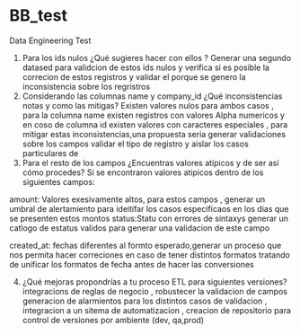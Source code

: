 # BB_test
Data Engineering Test
1. Para los ids nulos ¿Qué sugieres hacer con ellos ?
Generar una segundo datased para validcion de estos ids nulos y verifica si es posible la correcion de estos registros y validar el porque se genero la inconsistencia sobre los regristros
2. Considerando las columnas name y company_id ¿Qué inconsistencias notas
y como las mitigas?
Existen valores nulos para ambos casos , para la columna name existen registros con valores Alpha numericos y en coso de columna id existen valores con caracteres especiales , para mitigar estas inconsistencias,una propuesta seria generar validaciones sobre los campos validar el tipo de registro y aislar los casos particulares de 
3. Para el resto de los campos ¿Encuentras valores atípicos y de ser así cómo
procedes?
Si se encontraron valores atipicos dentro de los siguientes campos:

amount: Valores exesivamente altos, para estos campos , generar un umbral de alertamiento para ideitifar los casos especificaos en los dias que se presenten estos  montos
status:Statu con errores  de sintaxys generar un catlogo de estatus validos para generar una validacion de este campo

created_at: fechas diferentes al formto esperado,generar un proceso que nos permita hacer correciones en caso de tener distintos formatos tratando de unificar los formatos de fecha antes de hacer las conversiones


4. ¿Qué mejoras propondrías a tu proceso ETL para siguientes versiones?
integracions de reglas de negocio , robustecer la validacion de campos
generacion de alarmientos para los distintos casos de validacion , integracion a un sitema de automatizacion , creacion de repositorio para control de versiones por ambiente (dev, qa,prod)